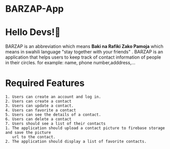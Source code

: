 # BARZAP-App

#  Hello Devs!&#128075;

BARZAP is an abbreviation which means <strong>Baki na Rafiki Zako Pamoja</strong> which means in swahili language "stay together with your friends" . 
BARZAP is an application that helps users to keep track of contact information of people in their circles.
for example: name, phone number,adddress,...

# Required Features
   
    1. Users can create an account and log in.
    2. Users can create a contact
    3. Users can update a contact.
    4. Users can favorite a contact
    5. Users can see the details of a contact.
    6. Users can delete a contact
    7. Users should see a list of their contacts
    1. The application should upload a contact picture to firebase storage and save the picture
       url to the contact.
    2. The application should display a list of favorite contacts.

